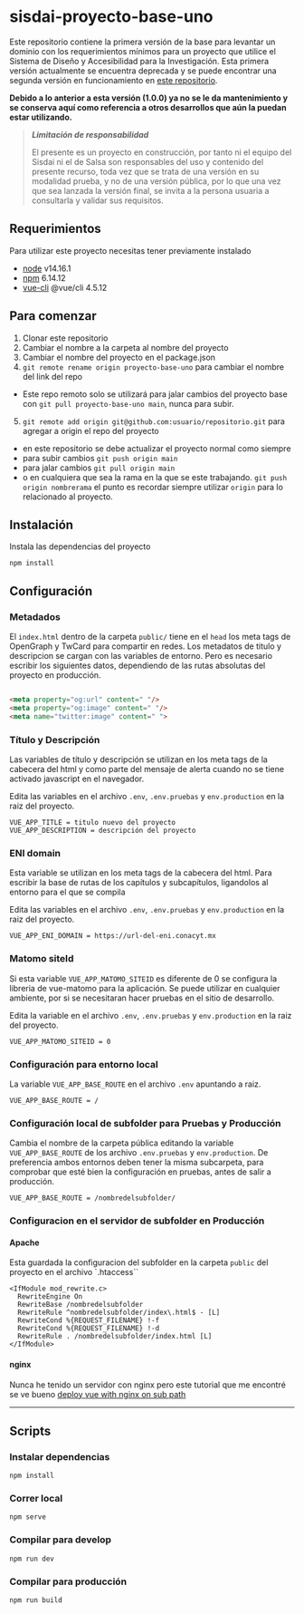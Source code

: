 # sisdai-proyecto-base-uno

Este repositorio contiene la primera versión de la base para levantar un dominio con los requerimientos mínimos para un 
proyecto que utilice el Sistema de Diseño y Accesibilidad para la Investigación. Esta primera versión actualmente se 
encuentra deprecada y se puede encontrar una segunda versión en funcionamiento en
[este repositorio](https://github.com/salsa-community/sisdai-proyecto-base).

**Debido a lo anterior a esta versión (1.0.0) ya no se le da mantenimiento y se conserva aquí como referencia a otros 
desarrollos que aún la puedan estar utilizando.**

> **_Limitación de responsabilidad_**
> 
> El presente es un proyecto en construcción, por tanto ni el equipo del Sisdai 
> ni el de Salsa son responsables del uso y contenido del presente recurso, 
> toda vez que se trata de una versión en su modalidad prueba, y no de una 
> versión pública, por lo que una vez que sea lanzada la versión final, 
> se invita a la persona usuaria a consultarla y validar sus requisitos.

## Requerimientos

Para utilizar este proyecto necesitas tener previamente instalado

* [node](https://nodejs.org/en/download/) v14.16.1
* [npm](https://www.npmjs.com/get-npm) 6.14.12
* [vue-cli](https://cli.vuejs.org/guide/installation.html) @vue/cli 4.5.12

## Para comenzar

1. Clonar este repositorio
2. Cambiar el nombre a la carpeta al nombre del proyecto
3. Cambiar el nombre del proyecto en el package.json
4. `git remote rename origin proyecto-base-uno` para cambiar el nombre del link del repo

* Este repo remoto solo se utilizará para jalar cambios del proyecto base con `git pull proyecto-base-uno main`, nunca para subir.

5. `git remote add origin git@github.com:usuario/repositorio.git` para agregar a origin el repo del proyecto

* en este repositorio se debe actualizar el proyecto normal como siempre
* para subir cambios `git push origin main`
* para jalar cambios `git pull origin main`
* o en cualquiera que sea la rama en la que se este trabajando. `git push origin nombrerama` el punto es recordar
  siempre utilizar `origin` para lo relacionado al proyecto.

## Instalación

Instala las dependencias del proyecto

```
npm install
```

## Configuración

### Metadados

El `index.html` dentro de la carpeta `public/` tiene en el `head` los meta tags de OpenGraph y TwCard para compartir en
redes. Los metadatos de titulo y descripcion se cargan con las variables de entorno. Pero es necesario escribir los
siguientes datos, dependiendo de las rutas absolutas del proyecto en producción.

```html

<meta property="og:url" content=" "/>
<meta property="og:image" content=" "/>
<meta name="twitter:image" content=" ">
```

### Título y Descripción

Las variables de título y descripción se utilizan en los meta tags de la cabecera del html y como parte del mensaje de
alerta cuando no se tiene activado javascript en el navegador.

Edita las variables en el archivo `.env`, `.env.pruebas` y `env.production` en la raiz del proyecto.

```
VUE_APP_TITLE = titulo nuevo del proyecto
VUE_APP_DESCRIPTION = descripción del proyecto
```

### ENI domain

Esta variable se utilizan en los meta tags de la cabecera del html. Para escribir la base de rutas de los capítulos y
subcapítulos, ligandolos al entorno para el que se compila

Edita las variables en el archivo `.env`, `.env.pruebas` y `env.production` en la raiz del proyecto.

```
VUE_APP_ENI_DOMAIN = https://url-del-eni.conacyt.mx
```

### Matomo siteId

Si esta variable `VUE_APP_MATOMO_SITEID` es diferente de 0 se configura la libreria de vue-matomo para la aplicación. Se
puede utilizar en cualquier ambiente, por si se necesitaran hacer pruebas en el sitio de desarrollo.

Edita la variable en el archivo `.env`, `.env.pruebas` y `env.production` en la raiz del proyecto.

```
VUE_APP_MATOMO_SITEID = 0
```

### Configuración para entorno local

La variable `VUE_APP_BASE_ROUTE` en el archivo `.env` apuntando a raiz.

```
VUE_APP_BASE_ROUTE = /
```

### Configuración local de subfolder para Pruebas y Producción

Cambia el nombre de la carpeta pública editando la variable `VUE_APP_BASE_ROUTE` de los archivo `.env.pruebas`
y `env.production`. De preferencia ambos entornos deben tener la misma subcarpeta, para comprobar que esté bien la
configuración en pruebas, antes de salir a producción.

```
VUE_APP_BASE_ROUTE = /nombredelsubfolder/
```

### Configuracion en el servidor de subfolder en Producción

#### Apache

Esta guardada la configuracion del subfolder en la carpeta `public` del proyecto en el archivo `.htaccess``

```
<IfModule mod_rewrite.c>
  RewriteEngine On
  RewriteBase /nombredelsubfolder
  RewriteRule ^nombredelsubfolder/index\.html$ - [L]
  RewriteCond %{REQUEST_FILENAME} !-f
  RewriteCond %{REQUEST_FILENAME} !-d
  RewriteRule . /nombredelsubfolder/index.html [L]
</IfModule>
```

#### nginx

Nunca he tenido un servidor con nginx pero este tutorial que me encontré se ve bueno
[deploy vue with nginx on sub path](https://medium.com/h-lab/how-to-deploy-vue-with-nginx-on-sub-path-ed8eadbc1bc5)

___

## Scripts

### Instalar dependencias

```
npm install
```

### Correr local

```
npm serve
```

### Compilar para develop

```
npm run dev
```

### Compilar para producción

```
npm run build
```
